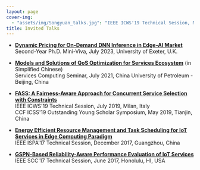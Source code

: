 ```yaml
---
layout: page
cover-img: 
  - "assets/img/Songyuan_talks.jpg": "IEEE ICWS'19 Technical Session, Milan, Italy"
title: Invited Talks
---
```


<ul>

<li><p>
<b><a href="">Dynamic Pricing for On-Demand DNN 
Inference in Edge-AI Market</a></b><br>
Second-Year Ph.D. Mini-Viva, July 2023, University of Exeter, U.K.<br>
</p></li>
  
<li><p>
<b><a href="">Models and Solutions of QoS Optimization for Services Ecosystem</a></b> (in Simplified Chinese)<br>
Services Computing Seminar, July 2021, China University of Petroleum - Beijing, China<br>
</p></li>
  
<li><p>
<b><a href="">FASS: A Fairness-Aware Approach for Concurrent Service Selection with Constraints</a></b><br>
IEEE ICWS'19 Technical Session, July 2019, Milan, Italy<br>
CCF ICSS'19 Outstanding Young Scholar Symposium, May 2019, Tianjin, China<br> 
</p></li>
  
<li><p>
<b><a href="">Energy Efficient Resource Management and Task Scheduling for IoT Services in Edge Computing Paradigm</a></b><br>
IEEE ISPA'17 Technical Session, December 2017, Guangzhou, China<br>
</p></li>

<li><p>
<b><a href="">GSPN-Based Reliability-Aware Performance Evaluation of IoT Services</a></b><br>
IEEE SCC'17 Technical Session, June 2017, Honolulu, HI, USA<br>
</p></li>
  
</ul>